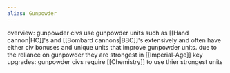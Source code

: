 ```yaml
---
alias: Gunpowder
---
```

overview:
gunpowder civs use gunpowder units such as [[Hand cannon|HC]]'s and [[Bombard cannons|BBC]]'s extensively and often have either civ bonuses and unique units that improve gunpowder units. due to the reliance on gunpowder they are strongest in [[Imperial-Age]]
key upgrades:
gunpowder civs require [[Chemistry]] to use thier strongest units